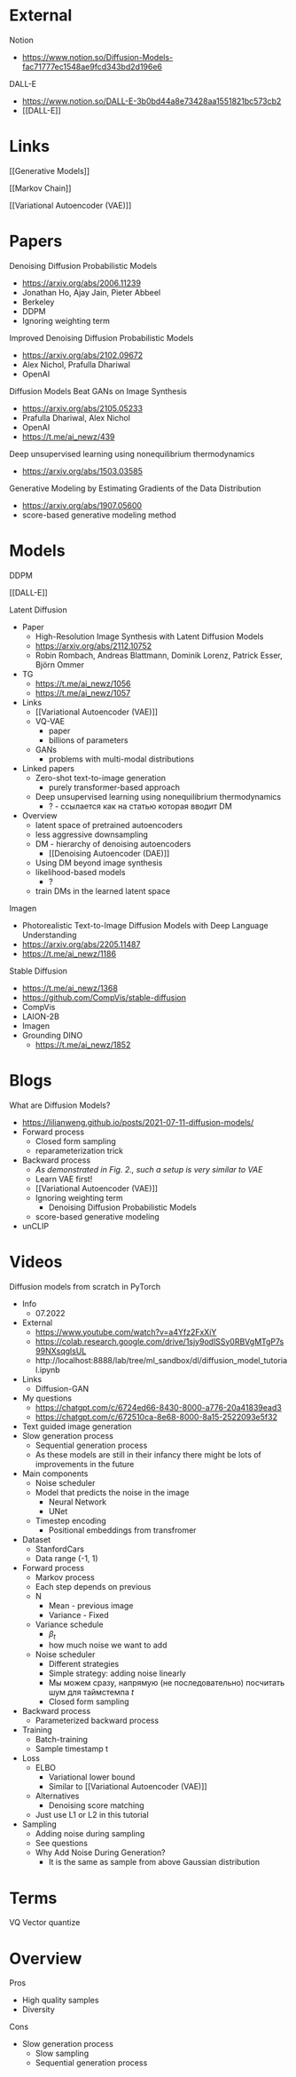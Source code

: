 
# External

Notion
- https://www.notion.so/Diffusion-Models-fac71777ec1548ae9fcd343bd2d196e6

DALL-E
- https://www.notion.so/DALL-E-3b0bd44a8e73428aa1551821bc573cb2
- [[DALL-E]]


# Links

[[Generative Models]]

[[Markov Chain]]

[[Variational Autoencoder (VAE)]]

# Papers


Denoising Diffusion Probabilistic Models
- https://arxiv.org/abs/2006.11239
- Jonathan Ho, Ajay Jain, Pieter Abbeel
- Berkeley
- DDPM
- Ignoring weighting term

Improved Denoising Diffusion Probabilistic Models
- https://arxiv.org/abs/2102.09672
- Alex Nichol, Prafulla Dhariwal
- OpenAI

Diffusion Models Beat GANs on Image Synthesis
- https://arxiv.org/abs/2105.05233
- Prafulla Dhariwal, Alex Nichol
- OpenAI
- https://t.me/ai_newz/439

Deep unsupervised learning using nonequilibrium thermodynamics
- https://arxiv.org/abs/1503.03585

Generative Modeling by Estimating Gradients of the Data Distribution
- https://arxiv.org/abs/1907.05600
- score-based generative modeling method

# Models

DDPM

[[DALL-E]]

Latent Diffusion
- Paper
	- High-Resolution Image Synthesis with Latent Diffusion Models
	- https://arxiv.org/abs/2112.10752
	- Robin Rombach, Andreas Blattmann, Dominik Lorenz, Patrick Esser, Björn Ommer
- TG
	- https://t.me/ai_newz/1056
	- https://t.me/ai_newz/1057
- Links
	- [[Variational Autoencoder (VAE)]]
	- VQ-VAE
		- paper
		- billions of parameters
	- GANs
		- problems with multi-modal distributions
- Linked papers
	- Zero-shot text-to-image generation
		- purely transformer-based approach
	- Deep unsupervised learning using nonequilibrium thermodynamics
		- ? - ссылается как на статью которая вводит DM
- Overview
	- latent space of pretrained autoencoders
	- less aggressive downsampling
	- DM - hierarchy of denoising autoencoders
		- [[Denoising Autoencoder (DAE)]]
	- Using DM beyond image synthesis
	- likelihood-based models
		- ?
	- train DMs in the learned latent space

Imagen
- Photorealistic Text-to-Image Diffusion Models with Deep Language Understanding
- https://arxiv.org/abs/2205.11487
- https://t.me/ai_newz/1186

Stable Diffusion
- https://t.me/ai_newz/1368
- https://github.com/CompVis/stable-diffusion
- CompVis
- LAION-2B
- Imagen
- Grounding DINO
	- https://t.me/ai_newz/1852

# Blogs

What are Diffusion Models?
- https://lilianweng.github.io/posts/2021-07-11-diffusion-models/
- Forward process
	- Closed form sampling
	- reparameterization trick
- Backward process
	- *As demonstrated in Fig. 2., such a setup is very similar to VAE*
	- Learn VAE first!
	- [[Variational Autoencoder (VAE)]]
	- Ignoring weighting term
		- Denoising Diffusion Probabilistic Models
	- score-based generative modeling
- unCLIP

# Videos

Diffusion models from scratch in PyTorch
- Info
	- 07.2022
- External
	- https://www.youtube.com/watch?v=a4Yfz2FxXiY
	- https://colab.research.google.com/drive/1sjy9odlSSy0RBVgMTgP7s99NXsqglsUL
	- http://localhost:8888/lab/tree/ml_sandbox/dl/diffusion_model_tutorial.ipynb
- Links
	- Diffusion-GAN
- My questions
	- https://chatgpt.com/c/6724ed66-8430-8000-a776-20a41839ead3
	- https://chatgpt.com/c/672510ca-8e68-8000-8a15-2522093e5f32
- Text guided image generation
- Slow generation process
	- Sequential generation process
	- As these models are still in their infancy there might be lots of improvements in the future
- Main components
	- Noise scheduler
	- Model that predicts the noise in the image
		- Neural Network
		- UNet
	- Timestep encoding
		- Positional embeddings from transfromer
- Dataset
	- StanfordCars
	- Data range (-1, 1)
- Forward process
	- Markov process
	- Each step depends on previous
	- N
		- Mean - previous image
		- Variance - Fixed
	- Variance schedule
		- $\beta_t$
		- how much noise we want to add
	- Noise scheduler
		- Different strategies
		- Simple strategy: adding noise linearly
		- Мы можем сразу, напрямую (не последовательно) посчитать шум для таймстемпа $t$
		- Closed form sampling
- Backward process
	- Parameterized backward process
- Training
	- Batch-training
	- Sample timestamp t
- Loss
	- ELBO
		- Variational lower bound
		- Similar to [[Variational Autoencoder (VAE)]]
	- Alternatives
		- Denoising score matching
	- Just use L1 or L2 in this tutorial
- Sampling
	- Adding noise during sampling
	- See questions
	- Why Add Noise During Generation?
		- It is the same as sample from above Gaussian distribution

# Terms

VQ
Vector quantize


# Overview

Pros
- High quality samples
- Diversity

Cons
- Slow generation process
	- Slow sampling
	- Sequential generation process